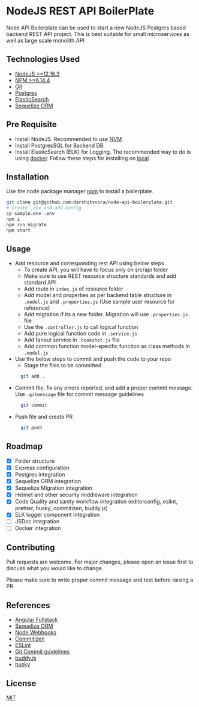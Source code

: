 # NodeJS REST API BoilerPlate

Node API Boilerplate can be used to start a new NodeJS Postgres based backend REST API project. This is best suitable for small microservices as well as large scale monolith API

## Technologies Used
- [NodeJS >=12.16.3](https://nodejs.org/en/)
- [NPM >=6.14.4](https://www.npmjs.com/)
- [Git](https://git-scm.com/)
- [Postgres](https://www.postgresql.org/)
- [ElasticSearch](https://www.elastic.co/)
- [Sequelize ORM](https://sequelize.org/)

## Pre Requisite
- Install NodeJS. Recommended to use [NVM](https://github.com/nvm-sh/nvm)
- Install PostgresSQL for Backend DB 
- Install ElasticSearch (ELK) for Logging. The recommended way to do is using [docker](https://www.docker.com/products/docker-desktop). Follow these steps for installing on [local](https://logz.io/blog/elk-stack-on-docker/)

## Installation

Use the node package manager [npm](https://www.npmjs.com/) to install a boilerplate.

```bash
git clone git@github.com:darshitvvora/node-api-boilerplate.git
# Create .env and add config
cp sample.env .env
npm i
npm run migrate
npm start
```

## Usage

- Add resource and corresponding rest API using below steps
  - To create API, you will have to focus only on src/api folder
  - Make sure to use REST resource structure standards and add standard API
  - Add route in `index.js` of resource folder
  - Add model and properties as per backend table structure in `.model.js` and `.properties.js` (Use sample user resource for reference)
  - Add migration if its a new folder. Migration will use `.properties.js` file
  - Use the `.controller.js` to call logical function
  - Add pure logical function code in `.service.js`
  - Add fanout service in `.hookshot.js` file
  - Add common function model-specific function as class methods in `.model.js`
- Use the below steps to commit and push the code to your repo
  - Stage the files to be committed
  ```bash
    git add .
  ```
- Commit file, fix any errors reported, and add a proper commit message. Use `.gitmessage` file for commit message guidelines
  ```bash
    git commit
  ```
- Push file and create PR
  ```bash
    git push
  ```

## Roadmap
- [x] Folder structure
- [x] Express configuration
- [x] Postgres integration
- [x] Sequelize ORM integration
- [x] Sequelize Migration integration
- [x] Helmet and other security middleware integration
- [x] Code Quality and sanity workflow integration (editorconfig, eslint, prettier, husky, commitizen, buddy.js)
- [x] ELK logger component integration
- [ ] JSDoc integration
- [ ] Docker integration

## Contributing
Pull requests are welcome. For major changes, please open an issue first to discuss what you would like to change.

Please make sure to write proper commit message and test before raising a PR

## References
- [Angular Fullstack](https://github.com/angular-fullstack/generator-angular-fullstack)
- [Sequelize ORM](https://sequelize.org/)
- [Node Webhooks](https://www.npmjs.com/package/node-webhooks)
- [Commitizen](https://github.com/commitizen/cz-cli)
- [ESLint](https://www.npmjs.com/package/eslint-config-airbnb)
- [Git Commit guidelines](https://github.com/angular/angular.js/blob/master/DEVELOPERS.md#-git-commit-guidelines)
- [buddy.js](https://www.npmjs.com/package/buddy.js)
- [husky](https://www.npmjs.com/package/husky)

## License
[MIT](https://choosealicense.com/licenses/mit/)
